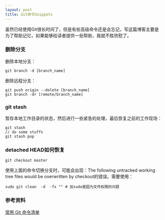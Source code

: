 ```yaml
---
layout: post
title: Git命令Snippets
---
```


虽然已经使用Git很长时间了，但是有些高级命令还是会忘记，写这篇博客主要是为了帮助记忆，如果能够给读者提供一些帮助，我就不胜欣慰了。

### 删除分支
删除本地分支：
```
git branch -d [branch_name]
```
删除远程分支：
```
git push origin --delete [branch_name]
git branch -dr [remote/branch_name]
```

### git stash
暂存本地工作目录的状态，然后进行一些紧急的处理，最后恢复之前的工作现场：
```
git stash
// do some stuffs
git stash pop
```

### detached HEAD如何恢复
```
git checkout master
```
使用上面的命令切换分支时，可能会出现：The following untracked working tree files would be overwritten by checkout的错误。需要使用：
```
sudo git clean  -d  -fx "" # 加sudo是因为文件权限的问题
```

### 参考资料
[常用 Git 命令清单](http://www.ruanyifeng.com/blog/2015/12/git-cheat-sheet.html?utm_source=tool.lu)
